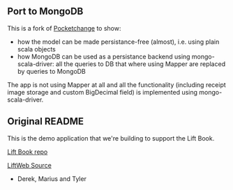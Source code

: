 ## Port to MongoDB ##

This is a fork of [Pocketchange] to show:

 * how the model can be made persistance-free (almost), i.e. using plain scala objects
 * how MongoDB can be used as a persistance backend using mongo-scala-driver: all the queries to DB that where using Mapper are replaced by queries to MongoDB

The app is not using Mapper at all and all the functionality (including receipt image storage and custom BigDecimal field) is implemented using mongo-scala-driver.

  [Pocketchange]: http://github.com/tjweir/pocketchangeapp

## Original README ##
This is the demo application that we're building to support the Lift Book.

[Lift Book repo](http://www.github.com/tjweir/liftbook/)

[LiftWeb Source](http://www.github.com/lift/lift)


- Derek, Marius and Tyler
